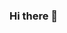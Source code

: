 ### Hi there 👋

<!--
**Shubpatil1999/Shubpatil1999** is a ✨ _special_ ✨ repository because it ATALJAL.md` (this file) appears on your GitHub profile.







<!DOCTYPE html>
<html>
  <head>
    <title>ATAL JAL Film Festival</title>
    <meta charset="UTF-8">
    <meta name="viewport" content="width=device-width, initial-scale=1.0">
  </head>
  <body>
    <header>
      <h1>ATAL JAL Film Festival</h1>
    </header>
    <nav>
      <ul>
        <li><a href="#about">About</a></li>
        <li><a href="#schedule">Schedule</a></li>
        <li><a href="#films">Films</a></li>
        <li><a href="#contact">Contact</a></li>
      </ul>
    </nav>
    <main>
      <section id="about">
        <h2>About the Festival</h2>
        <p>The ATAL JAL Film Festival celebrates the art of filmmaking and showcases the work of talented filmmakers from around the world. Our mission is to provide a platform for independent filmmakers to share their stories and connect with audiences who appreciate quality cinema.</p>
      </section>
      <section id="schedule">
        <h2>Schedule</h2>
        <ul>
          <li><strong>Opening Night:</strong> Friday, June 10th at 7:00pm</li>
          <li><strong>Screenings:</strong> Saturday, June 11th and Sunday, June 12th</li>
          <li><strong>Awards Ceremony:</strong> Sunday, June 12th at 7:00pm</li>
        </ul>
      </section>
      <section id="films">
        <h2>Films</h2>
        <ul>
          <li><strong>Film Title 1</strong> (Director Name)</li>
          <li><strong>Film Title 2</strong> (Director Name)</li>
          <li><strong>Film Title 3</strong> (Director Name)</li>
        </ul>
      </section>
      <section id="contact">
        <h2>Contact Us</h2>
        <p>For more information about the festival, please contact us at:</p>
        <ul>
          <li>Email: info@ataljalfilmfestival.com</li>
          <li>Phone: 555-555-5555</li>
          <li>Address: 123 Main Street, Anytown USA</li>
        </ul>
      </section>
    </main>
    <footer>
      <p>&copy; 2023 ATAL JAL Film Festival</p>
    </footer>
  </body>
</html>

